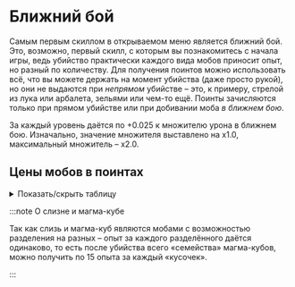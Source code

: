 # Ближний бой

Самым первым скиллом в открываемом меню является ближний бой. Это, возможно, первый скилл, с которым вы познакомитесь с начала игры, ведь убийство практически каждого вида мобов приносит опыт, но разный по количеству. Для получения поинтов можно использовать всё, что вы можете держать на момент убийства (даже просто рукой), но они не выдаются при _непрямом_ убийстве – это, к примеру, стрелой из лука или арбалета, зельями или чем-то ещё. Поинты зачисляются только при прямом убийстве или при добивании моба _в ближнем бою_.

За каждый уровень даётся по +0.025 к множителю урона в ближнем бою. Изначально, значение множителя выставлено на х1.0, максимальный множитель – х2.0.

## Цены мобов в поинтах

<details>
  <summary>Показать/скрыть таблицу</summary>
  <div>
    <table>
      <thead>
        <tr>
          <th>Моб</th>
          <th>Цена в поинтах</th>
        </tr>
      </thead>
      <tbody>
        <tr>
          <th>Летучая мышь</th>
          <th>1</th>
        </tr>
        <tr>
          <th>Головастик</th>
          <th>1</th>
        </tr>
        <tr>
          <th>Треска</th>
          <th>1</th>
        </tr>
        <tr>
          <th>Рыба фугу</th>
          <th>1</th>
        </tr>
        <tr>
          <th>Лосось</th>
          <th>1</th>
        </tr>
        <tr>
          <th>Тропическая рыба</th>
          <th>1</th>
        </tr>
        <tr>
          <th>Курица</th>
          <th>3</th>
        </tr>
        <tr>
          <th>Эндермен</th>
          <th>3</th>
        </tr>
        <tr>
          <th>Кролик</th>
          <th>4</th>
        </tr>
        <tr>
          <th>Корова</th>
          <th>5</th>
        </tr>
        <tr>
          <th>Лошадь</th>
          <th>5</th>
        </tr>
        <tr>
          <th>Лама</th>
          <th>5</th>
        </tr>
        <tr>
          <th>Грибная корова</th>
          <th>5</th>
        </tr>
        <tr>
          <th>Овца</th>
          <th>5</th>
        </tr>
        <tr>
          <th>Лавомерка</th>
          <th>5</th>
        </tr>
        <tr>
          <th>Чешуйница</th>
          <th>7</th>
        </tr>
        <tr>
          <th>Спрут</th>
          <th>7</th>
        </tr>
        <tr>
          <th>Вредина</th>
          <th>7</th>
        </tr>
        <tr>
          <th>Крипер</th>
          <th>10</th>
        </tr>
        <tr>
          <th>Утопленник</th>
          <th>10</th>
        </tr>
        <tr>
          <th>Эндермит</th>
          <th>10</th>
        </tr>
        <tr>
          <th>Кадавр</th>
          <th>10</th>
        </tr>
        <tr>
          <th>Свинья</th>
          <th>10</th>
        </tr>
        <tr>
          <th>Пиглин</th>
          <th>10</th>
        </tr>
        <tr>
          <th>Скелет</th>
          <th>10</th>
        </tr>
        <tr>
          <th>Слизень</th>
          <th>10</th>
        </tr>
        <tr>
          <th>Паук (оба вида)</th>
          <th>10</th>
        </tr>
        <tr>
          <th>Разбойник</th>
          <th>10</th>
        </tr>
        <tr>
          <th>Зомби (все виды)</th>
          <th>10</th>
        </tr>
        <tr>
          <th>Хоглин</th>
          <th>12</th>
        </tr>
        <tr>
          <th>Фантом</th>
          <th>12</th>
        </tr>
        <tr>
          <th>Ведьма</th>
          <th>12</th>
        </tr>
        <tr>
          <th>Зомбифицированный пиглин</th>
          <th>12</th>
        </tr>
        <tr>
          <th>Зимогор</th>
          <th>12</th>
        </tr>
        <tr>
          <th>Всполох</th>
          <th>15</th>
        </tr>
        <tr>
          <th>Призыватель</th>
          <th>15</th>
        </tr>
        <tr>
          <th>Гаст</th>
          <th>15</th>
        </tr>
        <tr>
          <th>Страж</th>
          <th>15</th>
        </tr>
        <tr>
          <th>Магма-куб</th>
          <th>15</th>
        </tr>
        <tr>
          <th>Шалкер</th>
          <th>15</th>
        </tr>
        <tr>
          <th>Поборник</th>
          <th>15</th>
        </tr>
        <tr>
          <th>Визер-скелет</th>
          <th>15</th>
        </tr>
        <tr>
          <th>Зоглин</th>
          <th>15</th>
        </tr>
        <tr>
          <th>Разоритель</th>
          <th>25</th>
        </tr>
        <tr>
          <th>Брутальный пиглин</th>
          <th>40</th>
        </tr>
        <tr>
          <th>Железный голем</th>
          <th>40</th>
        </tr>
        <tr>
          <th>Древний страж</th>
          <th>50</th>
        </tr>
        <tr>
          <th>Хранитель</th>
          <th>250</th>
        </tr>
        <tr>
          <th>Иссушитель</th>
          <th>400</th>
        </tr>
        <tr>
          <th>Эндер-дракон</th>
          <th>500</th>
        </tr>
      </tbody>
    </table>
  </div>
</details>

:::note О слизне и магма-кубе

Так как слизь и магма-куб являются мобами с возможностью разделения на разных – опыт за каждого разделённого даётся одинаково, то есть после убийства всего «семейства» магма-кубов, можно получить по 15 опыта за каждый «кусочек».

:::
